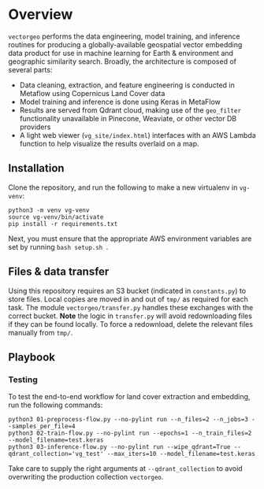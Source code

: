 # Overview
`vectorgeo` performs the data engineering, model training, and inference routines for producing a globally-available geospatial vector embedding data product for use in machine learning for Earth & environment and geographic similarity search. Broadly, the architecture is composed of several parts:

- Data cleaning, extraction, and feature engineering is conducted in Metaflow using Copernicus Land Cover data
- Model training and inference is done using Keras in MetaFlow
- Results are served from Qdrant cloud, making use of the `geo_filter` functionality unavailable in Pinecone, Weaviate, or other vector DB providers
- A light web viewer (`vg_site/index.html`) interfaces with an AWS Lambda function to help visualize the results overlaid on a map.

## Installation
Clone the repository, and run the following to make a new virtualenv in `vg-venv`:

```
python3 -m venv vg-venv
source vg-venv/bin/activate
pip install -r requirements.txt
```

Next, you must ensure that the appropriate AWS environment variables are set by running `bash setup.sh
`.

## Files & data transfer
Using this repository requires an S3 bucket (indicated in `constants.py`) to store files. Local copies are moved in and out of `tmp/` as required for each task. The module `vectorgeo/transfer.py` handles these exchanges with the correct bucket. **Note** the logic in `transfer.py` will avoid redownloading files if they can be found locally. To force a redownload, delete the relevant files manually from `tmp/`.

## Playbook

### Testing
To test the end-to-end workflow for land cover extraction and embedding, run the following commands:
```
python3 01-preprocess-flow.py --no-pylint run --n_files=2 --n_jobs=3 --samples_per_file=4
python3 02-train-flow.py --no-pylint run --epochs=1 --n_train_files=2 --model_filename=test.keras
python3 03-inference-flow.py --no-pylint run --wipe_qdrant=True --qdrant_collection='vg_test' --max_iters=10 --model_filename=test.keras
```
Take care to supply the right arguments at `--qdrant_collection` to avoid overwriting the production collection `vectorgeo`.


